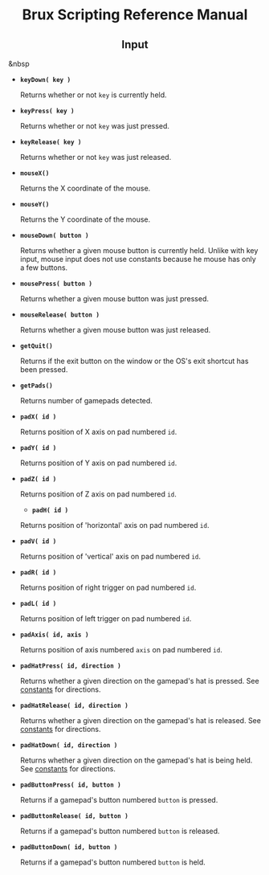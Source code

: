 # <center>**Brux Scripting Reference Manual**</center>
## <center>Input</center>



&nbsp

* <a name="keyDown"></a>**`keyDown( key )`**

  Returns whether or not `key` is currently held.

* <a name="keyPress"></a>**`keyPress( key )`**

  Returns whether or not `key` was just pressed.

* <a name="keyRelease"></a>**`keyRelease( key )`**

  Returns whether or not `key` was just released.

* <a name="mouseX"></a>**`mouseX()`**

  Returns the X coordinate of the mouse.

* <a name="mouseY"></a>**`mouseY()`**

  Returns the Y coordinate of the mouse.

* <a name="mouseDown"></a>**`mouseDown( button )`**

  Returns whether a given mouse button is currently held. Unlike with key input, mouse input does not use constants because he mouse has only a few buttons.

* <a name="mousePress"></a>**`mousePress( button )`**

  Returns whether a given mouse button was just pressed.

* <a name="mouseRelease"></a>**`mouseRelease( button )`**

  Returns whether a given mouse button was just released.

* <a name="getQuit"></a>**`getQuit()`**

  Returns if the exit button on the window or the OS's exit shortcut has been pressed.

* <a name="getPads"></a>**`getPads()`**

  Returns number of gamepads detected.

* <a name="padX"></a>**`padX( id )`**

  Returns position of X axis on pad numbered `id`.

* <a name="padY"></a>**`padY( id )`**

  Returns position of Y axis on pad numbered `id`.

* <a name="padZ"></a>**`padZ( id )`**

  Returns position of Z axis on pad numbered `id`.

  * <a name="padH"></a>**`padH( id )`**

  Returns position of 'horizontal' axis on pad numbered `id`.

* <a name="padV"></a>**`padV( id )`**

  Returns position of 'vertical' axis on pad numbered `id`.

* <a name="padR"></a>**`padR( id )`**

  Returns position of right trigger on pad numbered `id`.

* <a name="padL"></a>**`padL( id )`**

  Returns position of left trigger on pad numbered `id`.

* <a name="padAxis"></a>**`padAxis( id, axis )`**

  Returns position of axis numbered `axis` on pad numbered `id`.

* <a name="padHatPress"></a>**`padHatPress( id, direction )`**

  Returns whether a given direction on the gamepad's hat is pressed. See [constants](constants.md#joystick) for directions.

* <a name="padHatRelease"></a>**`padHatRelease( id, direction )`**

  Returns whether a given direction on the gamepad's hat is released. See [constants](constants.md#joystick) for directions.

* <a name="padHatDown"></a>**`padHatDown( id, direction )`**

  Returns whether a given direction on the gamepad's hat is being held. See [constants](constants.md#joystick) for directions.

* <a name="padButtonPress"></a>**`padButtonPress( id, button )`**

  Returns if a gamepad's button numbered `button` is pressed.

* <a name="padButtonRelease"></a>**`padButtonRelease( id, button )`**

  Returns if a gamepad's button numbered `button` is released.

* <a name="padButtonDown"></a>**`padButtonDown( id, button )`**

  Returns if a gamepad's button numbered `button` is held.